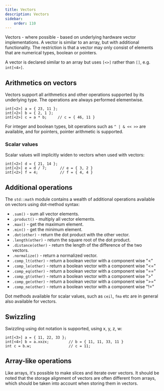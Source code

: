 ```yaml
---
title: Vectors
description: Vectors
sidebar:
    order: 110
---
```


Vectors - where possible - based on underlying hardware vector implementations. A vector is similar to an array, but 
with additional functionality. The restriction is that a vector may only consist of elements that are numerical
types, boolean or pointers.

A vector is declared similar to an array but uses `[<>]` rather than `[]`, e.g. `int[<4>]`.

## Arithmetics on vectors

Vectors support all arithmetics and other operations supported by its underlying type. The operations are
always performed elementwise.

    int[<2>] a = { 23, 11 };
    int[<2>] b = { 2, 1 };
    int[<2>] c = a * b;     // c = { 46, 11 }

For integer and boolean types, bit operations such as `^ | & << >>` are available, and for pointers, pointer arithmetic
is supported.

### Scalar values

Scalar values will implicitly widen to vectors when used with vectors:

    int[<2>] d = { 21, 14 };
    int[<2>] e = d / 7;      // e = { 3, 2 }
    int[<2>] f = 4;          // f = { 4, 4 }

## Additional operations

The `std::math` module contains a wealth of additional operations available on vectors using dot-method syntax:

- `.sum()` - sum all vector elements.
- `.product()` - multiply all vector elements.
- `.max()` - get the maximum element.
- `.min()` - get the minimum element.
- `.dot(other)` - return the dot product with the other vector.
- `.length(other)` - return the square root of the dot product.
- `.distance(other)` - return the length of the difference of the two vectors.
- `.normalize()` - return a normalized vector.
- `.comp_lt(other)` - return a boolean vector with a component wise "<" 
- `.comp_le(other)` - return a boolean vector with a component wise "<="  
- `.comp_eq(other)` - return a boolean vector with a component wise "=="  
- `.comp_gt(other)` - return a boolean vector with a component wise ">"  
- `.comp_ge(other)` - return a boolean vector with a component wise ">="  
- `.comp_ne(other)` - return a boolean vector with a component wise "!="  

Dot methods available for scalar values, such as `ceil`, `fma` etc are in general also available for vectors.

## Swizzling

Swizzling using dot notation is supported, using x, y, z, w:

    int[<3>] a = { 11, 22, 33 };
    int[<4>] b = a.xxzx;         // b = { 11, 11, 33, 11 }
    int c = b.w;                 // c = 11;

## Array-like operations

Like arrays, it's possible to make slices and iterate over vectors. It should be noted that the storage alignment of
vectors are often different from arrays, which should be taken into account when storing them in vectors.

